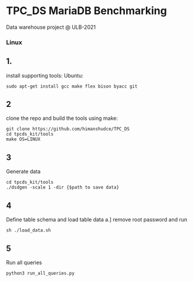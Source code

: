 # TPC_DS MariaDB Benchmarking 
Data warehouse project @ ULB-2021 

### Linux
## 1. 
install supporting tools:
Ubuntu:
```
sudo apt-get install gcc make flex bison byacc git
```
## 2
clone the repo and build the tools using make:
```
git clone https://github.com/himanshudce/TPC_DS
cd tpcds_kit/tools
make OS=LINUX
```

## 3
Generate data 
```
cd tpcds_kit/tools
./dsdgen -scale 1 -dir {$path to save data}
```

## 4
Define table schema and load table data
a.] remove root password and run
```
sh ./load_data.sh
```

## 5
Run all queries 
```
python3 run_all_queries.py
```
